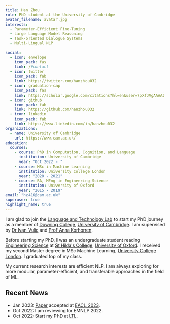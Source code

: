 ```yaml
---
title: Han Zhou
role: PhD student at the University of Cambridge
avatar_filename: avatar.jpg
interests:
  - Parameter-Efficient Fine-Tuning
  - Large Language Model Reasoning
  - Task-oriented Dialogue Systems
  - Multi-Lingual NLP

social:
  - icon: envelope
    icon_pack: fas
    link: /#contact
  - icon: twitter
    icon_pack: fab
    link: https://twitter.com/hanzhou032
  - icon: graduation-cap
    icon_pack: fas
    link: https://scholar.google.com/citations?hl=en&user=7pXfJVgAAAAJ
  - icon: github
    icon_pack: fab
    link: https://github.com/hanzhou032
  - icon: linkedin
    icon_pack: fab
    link: https://www.linkedin.com/in/hanzhou032
organizations:
  - name: University of Cambridge
    url: https://www.cam.ac.uk/
education:
  courses:
    - course: PhD in Computation, Cognition, and Language
      institution: University of Cambridge
      year: "Oct 2022 - "
    - course: MSc in Machine Learning
      institution: University College London
      year: "2020 - 2021"
    - course: BA, MEng in Engineering Science
      institution: University of Oxford
      year: "2015 - 2019"
email: "hz416@cam.ac.uk"
superuser: true
highlight_name: true
---
```

I am glad to join the [Language and Technology Lab](https://ltl.mmll.cam.ac.uk/) to start my PhD journey as a member of [Downing College](https://www.dow.cam.ac.uk/), [University of Cambridge](https://www.cam.ac.uk/). I am supervised by [Dr Ivan Vulic](https://sites.google.com/site/ivanvulic/) and [Prof Anna Korhonen](https://sites.google.com/site/annakorhonen/).

Before starting my PhD, I was an undergraduate student reading [Engineering Science](https://eng.ox.ac.uk/) at [St Hilda's College](https://www.st-hildas.ox.ac.uk/), [University of Oxford](https://www.ox.ac.uk/). I received my second Master degree in MSc Machine Learning, [University College London](https://www.ucl.ac.uk/). I graduated top of my class.

My current research interests are efficient NLP. I am always exploring for more modular, parameter-efficient, and transferable approaches in the field of ML. 

## Recent News
  - Jan 2023: [Paper](https://arxiv.org/abs/2204.05895/) accepted at [EACL 2023](https://2023.eacl.org/).
  - Oct 2022: I am reviewing for EMNLP 2022.
  - Oct 2022: Start my PhD at [LTL](https://ltl.mmll.cam.ac.uk/).

